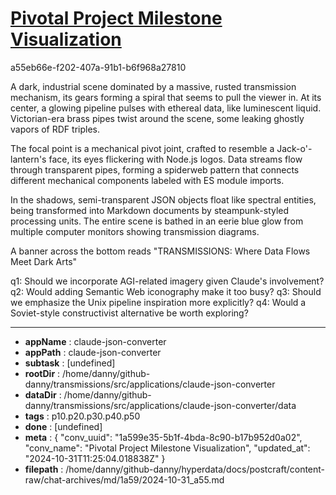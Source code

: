 # [Pivotal Project Milestone Visualization](https://claude.ai/chat/1a599e35-5b1f-4bda-8c90-b17b952d0a02)

a55eb66e-f202-407a-91b1-b6f968a27810

 A dark, industrial scene dominated by a massive, rusted transmission mechanism, its gears forming a spiral that seems to pull the viewer in. At its center, a glowing pipeline pulses with ethereal data, like luminescent liquid. Victorian-era brass pipes twist around the scene, some leaking ghostly vapors of RDF triples.

The focal point is a mechanical pivot joint, crafted to resemble a Jack-o'-lantern's face, its eyes flickering with Node.js logos. Data streams flow through transparent pipes, forming a spiderweb pattern that connects different mechanical components labeled with ES module imports.

In the shadows, semi-transparent JSON objects float like spectral entities, being transformed into Markdown documents by steampunk-styled processing units. The entire scene is bathed in an eerie blue glow from multiple computer monitors showing transmission diagrams.

A banner across the bottom reads "TRANSMISSIONS: Where Data Flows Meet Dark Arts"

q1: Should we incorporate AGI-related imagery given Claude's involvement?
q2: Would adding Semantic Web iconography make it too busy?
q3: Should we emphasize the Unix pipeline inspiration more explicitly?
q4: Would a Soviet-style constructivist alternative be worth exploring?

---

* **appName** : claude-json-converter
* **appPath** : claude-json-converter
* **subtask** : [undefined]
* **rootDir** : /home/danny/github-danny/transmissions/src/applications/claude-json-converter
* **dataDir** : /home/danny/github-danny/transmissions/src/applications/claude-json-converter/data
* **tags** : p10.p20.p30.p40.p50
* **done** : [undefined]
* **meta** : {
  "conv_uuid": "1a599e35-5b1f-4bda-8c90-b17b952d0a02",
  "conv_name": "Pivotal Project Milestone Visualization",
  "updated_at": "2024-10-31T11:25:04.018838Z"
}
* **filepath** : /home/danny/github-danny/hyperdata/docs/postcraft/content-raw/chat-archives/md/1a59/2024-10-31_a55.md